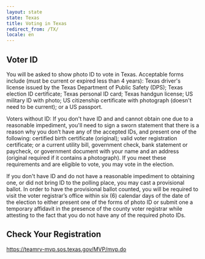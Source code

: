 ```yaml
---
layout: state
state: Texas
title: Voting in Texas
redirect_from: /TX/
locale: en
---
```


## Voter ID

You will be asked to show photo ID to vote in Texas. Acceptable forms include (must be current or expired less than 4 years): Texas driver's license issued by the Texas Department of Public Safety (DPS); Texas election ID certificate; Texas personal ID card; Texas handgun license; US military ID with photo; US citizenship certificate with photograph (doesn't need to be current); or a US passport.

Voters without ID: If you don't have ID and and cannot obtain one due to a reasonable impediment, you'll need to sign a sworn statement that there is a reason why you don’t have any of the accepted IDs, and present one of the following: certified birth certificate (original); valid voter registration certificate; or a current utility bill, government check, bank statement or paycheck, or government document with your name and an address (original required if it contains a photograph). If you meet these requirements and are eligible to vote, you may vote in the election.

If you don't have ID and do not have a reasonable impediment to obtaining one, or did not bring ID to the polling place, you may cast a provisional ballot. In order to have the provisional ballot counted, you will be required to visit the voter registrar’s office within six (6) calendar days of the date of the election to either present one of the forms of photo ID or submit one a temporary affidavit in the presence of the county voter registrar while attesting to the fact that you do not have any of the required photo IDs.

## Check Your Registration

<https://teamrv-mvp.sos.texas.gov/MVP/mvp.do>
